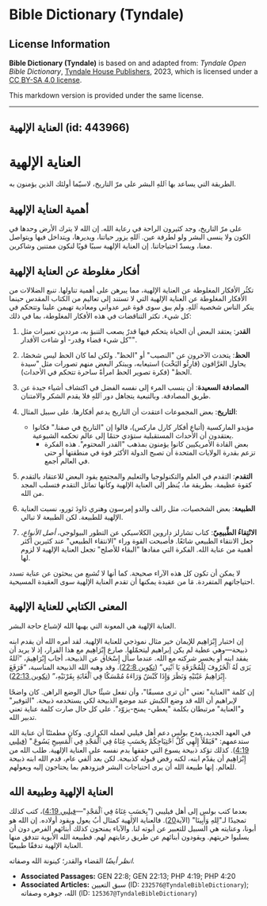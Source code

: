 # Bible Dictionary (Tyndale)

## License Information

**Bible Dictionary (Tyndale)** is based on and adapted from: _Tyndale Open Bible Dictionary_, [Tyndale House Publishers](https://tyndaleopenresources.com/), 2023, which is licensed under a [CC BY-SA 4.0 license](https://creativecommons.org/licenses/by-sa/4.0/legalcode.en).

This markdown version is provided under the same license.



--------------------------------

## العناية الإلهية (id: 443966)

العناية الإلهية
===============

الطريقة التي يساعد بها ٱللهِ البشر على مرّ التاريخ، لاسيّما أولئك الذين يؤمنون به.

أهمية العناية الإلهية
---------------------

على مرّ التاريخ، وجد كثيرون الراحة في رعاية الله. إن الله لا يترك الأرض وحدها في الكون ولا ينسى البشر ولو لطرفة عين. ٱللهِ يزور حياتنا، ويديرها، ويتداخل فيها ويتواصل معنا، ويسدّ احتياجاتنا. إن العناية الإلهية سببًا قويًا لنكون ممتنين وشاكرين.

أفكار مغلوطة عن العناية الإلهية
-------------------------------

تكثُر الأفكار المغلوطة عن العناية الإلهية، مما يبرهن على أهمية تناولها. تنبع الضلالات من الأفكار المغلوطة عن العناية الإلهية التي لا تستند إلى تعاليم من الكتاب المقدس حينما ينكر الناس شخصية ٱللهِ. ولم يبق سوى قوة غير عدواني ومعادية تهيمن علينا وتتحكم في كل شيء. تكثر التناقضات في هذه الأفكار المغلوطة، بما في ذلك:

1. **القدر**: يعتقد البعض أن الحياة يتحكم فيها قدرٌ يصعب التنبؤ به، مرددين تعبيرات مثل "كل شيء قضاء وقدر\- أو شاءت الأقدار".
2. **الحظ**: يتحدث الآخرون عن "النصيب" أو "الحظ". ولكن لما كان الحظ ليس شخصًا، يحاول العَرَّافون (قارِئُو البَخْت) استيعابه، ويبتكر البعض منهم تصورات مثل "سيدة الحظ" (فكرة تصوير الحظ امرأةً ساحرة تتحكم في الأحداث).
3. **المصادفة السعيدة**: أن ينسب المرء إلى نفسه الفضل في اكتشاف أشياء جيدة عن طريق المصادفة. وبالتبعية يتجاهل دور ٱللهِ فلا يقدم الشكر والامتنان.
4. **التاريخ**: بعض المجموعات اعتقدت أن التاريخ يدعم أفكارها. على سبيل المثال:

    * مؤيدو الماركسية (أتباع أفكار كارل ماركس)، قالوا إن "التاريخ في صفنا." فكانوا يعتقدون أن الأحداث المستقبلية ستؤدي حتمًا إلى عالم تحكمه الشيوعية.
        * بعض القادة الأمريكيين كانوا يؤمنون بمذهب "القدر المحتوم". هذه الفكرة تزعم بقدرة الولايات المتحدة أن تصبح الدولة الأكثر قوة في منطقتها أو حتى في العالم أجمع.
5. **التقدم**: التقدم في العلم والتكنولوجيا والتعليم والمجتمع يقود البعض للاعتقاد بالتقدم كقوة عظيمة. بطريقة ما، يُنظر إلى العناية الإلهية وكأنها تماثل التقدم فتسلب المجد من الله.
6. **الطبيعة**: بعض الشخصيات، مثل رالف والدو إمرسون وهنري دَاودَ ثورو، نسبت العناية الإلهية للطبيعة. لكن الطبيعة لا تبالي.
7. **الانْتِقاءُ الطَّبيعِيّ**: كتاب تشارلز داروين الكلاسيكي عن التطور البيولوجي، *أصل الأنواع،* جعل الانتقاء الطبيعي شائعًا. فأصبحت القوة وراء "الانتقاء الطبيعي" عند كثيرين أكثر أهمية من عناية الله. الفكرة التي مفادها "البقاء للأصلح" تجعل العناية الإلهية لا لزوم لها.

لا يمكن أن تكون كل هذه الآراء صحيحة. كما أنها لا تُشبع من يبحثون عن عناية تسدد احتياجاتهم المتفردة. مَا من عقيدة يمكنها أن تقدم العناية الإلهية سوى العقيدة المسيحية.

المعنى الكتابي للعناية الإلهية
------------------------------

العناية الإلهية هي المعونة التي يهبها الله لإشباع حاجة البشر.

إن اختبار إِبْرَاهِيم للإيمان خير مثال نموذجي للعناية الإلهية. لقد أمره الله أن يقدم ابنه ذبيحة—وهي عطية لم يكن إبراهيم ليتحمّلها. صارع إِبْرَاهِيم مع هذا القرار، إذ لا يريد أن يفقد ابنه أو يخسر شركته مع الله. عندما سأل إِسْحَاق عن الذبيحة، أجاب إِبْرَاهِيمَ، “ٱللهُ يَرَى لَهُ ٱلْخَرُوفَ لِلْمُحْرَقَةِ يَا ٱبْنِي” ([تكوين 22:8](https://ref.ly/Gen22:8)). وقد وهبه الله الذبيحة المناسبة، “فَرَفَعَ إِبْرَاهِيمُ عَيْنَيْهِ وَنَظَرَ وَإِذَا كَبْشٌ وَرَاءَهُ مُمْسَكًا فِي ٱلْغَابَةِ بِقَرْنَيْهِ،” ([تكوين 22:13](https://ref.ly/Gen22:13)).

إن كلمة "العناية" تعني "أن ترى مسبقًا"، وأن تفعل شيئًا حيال الوضع الراهن. كان واضحًا لإبراهيم أن الله قد وضع الكبش عند موضع الذبيحة لكي يستخدمه ذبيحة. "التوفير" و"العناية" مرتبطان بكلمة "يعطي\- يمنح\-يزوّد". على كل حال صارت كلمة عناية تعني تدبير الله.

في العهد الجديد، مدح بولس دعم أهل فيلبي لعمله الكرازي. وكان مطمئنًا أن عناية الله ستدعمهم: "فَيَمْلَأُ إِلَهِي كُلَّ ٱحْتِيَاجِكُمْ بِحَسَبِ غِنَاهُ فِي ٱلْمَجْدِ فِي ٱلْمَسِيحِ يَسُوعَ." ([فيلبي 4:19](https://ref.ly/Phil4:19)). كذلك تؤكد ذبيحة يسوع التي حققها بدم نفسه على العناية الإلهية. طلب الله من إِبْرَاهِيم أن يقدّم ابنه، لكنه رفض قبوله كذبيحة. لكن بعد ألفي عام، قدم الله ابنه ذبيحة للعالم. إنها طبيعة الله أن يرى احتياجات البشر فيزودهم بما يحتاجون إليه ويعولهم.

العناية الإلهية وطبيعة الله
---------------------------

بعدما كتب بولس إلى أهل فيليبي ("بِحَسَبِ غِنَاهُ فِي ٱلْمَجْدِ"—[فيلبي 4:19](https://ref.ly/Phil4:19))، كتب كذلك تمجيدًا لـ"لِلهِ وَأَبِينَا" (الآية[20](https://ref.ly/Phil4:20)). فالعناية الإلهية كمثال أبُ يعول ويقود أولاده. إن الله هو أبونا، وعنايته هي السبيل للتعبير عن أبوته لنا. والآباء يمنحون كذلك أبنائهم الفرص دون أن يسلبوا حريتهم. ويقودون أبنائهم عن طريق رعايتهم لهم. فطبيعة الله الأبوية تتدفق منها العناية الإلهية تدفقًا طبيعيًا.

*انظر أيضًا* القضاء والقدر؛ كينونة الله وصفاته.

* **Associated Passages:** GEN 22:8; GEN 22:13; PHP 4:19; PHP 4:20
* **Associated Articles:** سبق التعيين (ID: `232576@TyndaleBibleDictionary`); الله، جوهره وصفاته (ID: `125367@TyndaleBibleDictionary`)

